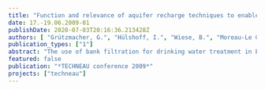 ```yaml
---
title: "Function and relevance of aquifer recharge techniques to enable sustainable water resources management in developing and newly-industrialized countries"
date: 17.-19.06.2009-01
publishDate: 2020-07-03T20:16:36.213428Z
authors: [ "Grützmacher, G.", "Hülshoff, I.", "Wiese, B.", "Moreau-Le Golvan, Y.", "sprenger", "Lorenzen, G.", "Pekdeger, A." ]
publication_types: ["1"]
abstract: "The use of bank filtration for drinking water treatment in Europe dates back to the days of beginning industrialization in the 19th century. With regard to improved source water quality in Europe, the millennium development goals and global climate change, aquifer recharge (AR) and bank filtration (BF) need to be reassessed in terms of sustainability and their role within an integrated water resource management. Based on the IC-NASRI study comprising 194 drinking water facilities worldwide integrating aquifer recharge techniques in their treatment system, an average AR/BF site would be located in Central Europe alongside a river and is characterized by: a sandy gravel aquifer with a hydraulic conductivity of 2x10-3 m/s, a maximum aquifer thickness of 30 m, 175 m travel distance from bank to well, a travel time of 70 days and by vertical well operation with a daily capacity of 55.000 m³. A literature survey conducted within the TECHNEAU project demonstrated that for substances highly relevant to newly-industrialized or developing countries (e.g. pathogens) the removal efficiency is good. Hydro-chemical analyses from three study sites in Delhi support these results. However, it was also shown that poor surface water quality, saline groundwater or subsurface conditions leading to mobilization of trace metals like iron, manganese or arsenic may limit the applicability of AR / BF without further post-treatment. Climate change might affect the performance of AR / BF worldwide, impairing source water quality and influencing removal efficiency. However, other factors like changes in demography or land-use can impact the systems by far more severely."
featured: false
publication: "*TECHNEAU conference 2009*"
projects: ["techneau"]
---
```


